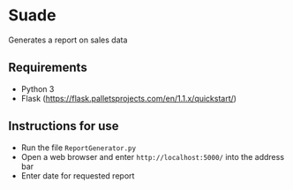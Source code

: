 # Suade
Generates a report on sales data

## Requirements
* Python 3
* Flask (https://flask.palletsprojects.com/en/1.1.x/quickstart/)

## Instructions for use
* Run the file ```ReportGenerator.py```
* Open a web browser and enter ```http://localhost:5000/``` into the address bar
* Enter date for requested report
